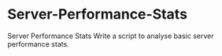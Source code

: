 # Server-Performance-Stats
Server Performance Stats Write a script to analyse basic server performance stats.

